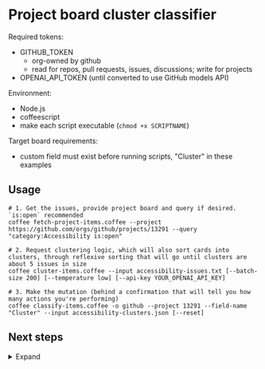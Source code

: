# Project board cluster classifier

Required tokens:

- GITHUB_TOKEN
  - org-owned by github
  - read for repos, pull requests, issues, discussions; write for projects
- OPENAI_API_TOKEN (until converted to use GitHub models API)

Environment:

- Node.js
- coffeescript
- make each script executable (`chmod +x SCRIPTNAME`)

Target board requirements:

- custom field must exist before running scripts, "Cluster" in these examples

## Usage

```shell
# 1. Get the issues, provide project board and query if desired. `is:open` recommended
coffee fetch-project-items.coffee --project https://github.com/orgs/github/projects/13291 --query "category:Accessibility is:open"

# 2. Request clustering logic, which will also sort cards into clusters, through reflexive sorting that will go until clusters are about 5 issues in size
coffee cluster-items.coffee --input accessibility-issues.txt [--batch-size 200] [--temperature low] [--api-key YOUR_OPENAI_API_KEY]

# 3. Make the mutation (behind a confirmation that will tell you how many actions you're performing)
coffee classify-items.coffee -o github --project 13291 --field-name "Cluster" --input accessibility-clusters.json [--reset]
```

## Next steps

<details><summary>Expand</summary>

1. Dogfood script to determine optimal temperature and prompt
2. Convert to use GitHub models
3. Migrate script to Hubot

</details>
